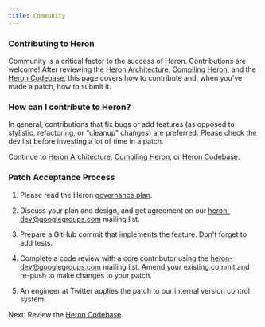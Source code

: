 ```yaml
---
title: Community
---
```


### Contributing to Heron

Community is a critical factor to the success of Heron.  Contributions are welcome! After reviewing
the [Heron Architecture](../../concepts/architecture/), [Compiling Heron](../../developers/compiling/compiling/),
and the [Heron Codebase](../codebase/), this page covers how to contribute and, when you've made a
patch, how to submit it.

### How can I contribute to Heron?

In general, contributions that fix bugs or add features (as opposed to stylistic, refactoring, or
"cleanup" changes) are preferred. Please check the dev list before investing a lot of time in a patch.

Continue to [Heron Architecture](../../concepts/architecture/),
[Compiling Heron](../../developers/compiling/compiling/), or [Heron Codebase](../codebase/).

### Patch Acceptance Process
1.  Please read the Heron [governance plan](../governance).

2. Discuss your plan and design, and get agreement on our heron-dev@googlegroups.com mailing list.

3. Prepare a GitHub commit that implements the feature. Don't forget to add tests.

<!--
4. TODO - pre commit process (travis-ci)
-->

4. Complete a code review with a core contributor using the heron-dev@googlegroups.com mailing list. Amend your existing commit and re-push to make changes to your patch.

5. An engineer at Twitter applies the patch to our internal version control system.

<!--
7. TODO - post commit process
-->

<!--
TODO: links to sourcecode and dev and user groups
TODO: links to code style setup
TODO: how to get running in intellij
-->


Next: Review the [Heron Codebase](../codebase)
